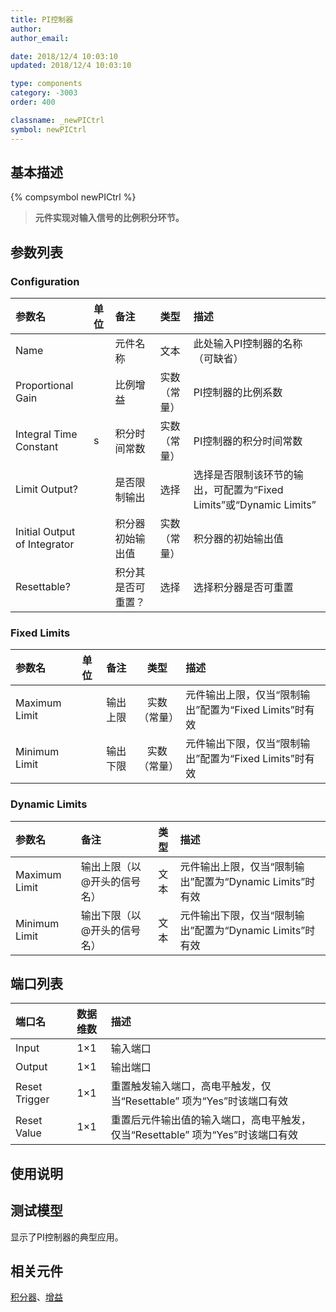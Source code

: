 ```yaml
---
title: PI控制器
author: 
author_email:

date: 2018/12/4 10:03:10
updated: 2018/12/4 10:03:10

type: components
category: -3003
order: 400

classname: _newPICtrl
symbol: newPICtrl
---
```

## 基本描述
{% compsymbol newPICtrl %}

> **元件实现对输入信号的比例积分环节。**

## 参数列表
### Configuration
| 参数名 | 单位 | 备注 | 类型 | 描述 |
| :--- | :--- | :--- | :--: | :--- |
| Name |  | 元件名称 | 文本 | 此处输入PI控制器的名称（可缺省） |
| Proportional Gain |  | 比例增益 | 实数（常量） | PI控制器的比例系数 |
| Integral Time Constant | s | 积分时间常数 | 实数（常量） | PI控制器的积分时间常数 |
| Limit Output? |  | 是否限制输出 | 选择 | 选择是否限制该环节的输出，可配置为“Fixed Limits”或“Dynamic Limits”  |
| Initial Output of Integrator |  | 积分器初始输出值 | 实数（常量） | 积分器的初始输出值 |
| Resettable? |  | 积分其是否可重置？ | 选择 | 选择积分器是否可重置 |

### Fixed Limits
| 参数名 | 单位 | 备注 | 类型 | 描述 |
| :--- | :--- | :--- | :--: | :--- |
| Maximum Limit |  | 输出上限 | 实数（常量） | 元件输出上限，仅当“限制输出”配置为“Fixed Limits”时有效 |
| Minimum Limit |  | 输出下限 | 实数（常量） | 元件输出下限，仅当“限制输出”配置为“Fixed Limits”时有效 |

### Dynamic Limits
| 参数名 | 备注 | 类型 | 描述 |
| :--- | :--- | :--: | :--- |
| Maximum Limit | 输出上限（以@开头的信号名） | 文本 | 元件输出上限，仅当“限制输出”配置为“Dynamic Limits”时有效 |
| Minimum Limit | 输出下限（以@开头的信号名） | 文本 | 元件输出下限，仅当“限制输出”配置为“Dynamic Limits”时有效 |


## 端口列表

| 端口名 | 数据维数 | 描述 |
| :--- | :--:  | :--- |
| Input | 1×1 |输入端口 |                   
| Output | 1×1 | 输出端口|                   
| Reset Trigger | 1×1 |重置触发输入端口，高电平触发，仅当“Resettable” 项为“Yes”时该端口有效|                   
| Reset Value | 1×1 |重置后元件输出值的输入端口，高电平触发，仅当“Resettable” 项为“Yes”时该端口有效 |                   

## 使用说明


## 测试模型
[<test name>](<test link>)显示了PI控制器的典型应用。

## 相关元件

[积分器](/components/comp_newIntegrator.html)、[增益](/components/comp_newGain.html)
